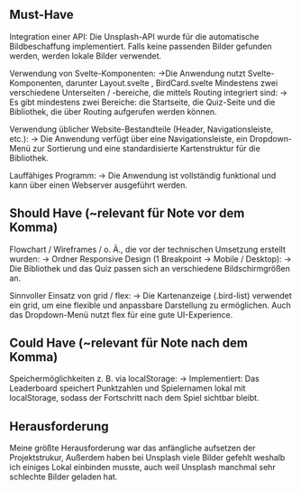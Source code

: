 ## Must-Have
Integration einer API:
Die Unsplash-API wurde für die automatische Bildbeschaffung implementiert. Falls keine passenden Bilder gefunden werden, werden lokale Bilder verwendet.

Verwendung von Svelte-Komponenten:
→Die Anwendung nutzt  Svelte-Komponenten, darunter Layout.svelte , BirdCard.svelte
Mindestens zwei verschiedene Unterseiten / -bereiche, die mittels Routing integriert sind:
→ Es gibt mindestens zwei Bereiche: die Startseite, die Quiz-Seite und die Bibliothek, die über Routing aufgerufen werden können.

Verwendung üblicher Website-Bestandteile (Header, Navigationsleiste, etc.):
→ Die Anwendung verfügt über eine Navigationsleiste, ein Dropdown-Menü zur Sortierung und eine standardisierte Kartenstruktur für die Bibliothek.

Lauffähiges Programm:
→ Die Anwendung ist vollständig funktional und kann über einen Webserver ausgeführt werden.

## Should Have (~relevant für Note vor dem Komma)
Flowchart / Wireframes / o. Ä., die vor der technischen Umsetzung erstellt wurden:
→ Ordner
Responsive Design (1 Breakpoint → Mobile / Desktop):
→ Die Bibliothek und das Quiz passen sich  an verschiedene Bildschirmgrößen an.

Sinnvoller Einsatz von grid / flex:
→ Die Kartenanzeige (.bird-list) verwendet ein grid, um eine flexible und anpassbare Darstellung zu ermöglichen. Auch das Dropdown-Menü nutzt flex für eine gute UI-Experience.

## Could Have (~relevant für Note nach dem Komma)

Speichermöglichkeiten z. B. via localStorage:
→ Implementiert: Das Leaderboard speichert Punktzahlen und Spielernamen lokal mit localStorage, sodass der Fortschritt nach dem Spiel sichtbar bleibt.
## Herausforderung
Meine größte Herausforderung war das anfängliche aufsetzen der Projektstrukur, Außerdem haben bei Unsplash viele Bilder gefehlt weshalb ich einiges Lokal einbinden musste, auch weil Unsplash manchmal sehr schlechte Bilder geladen hat.